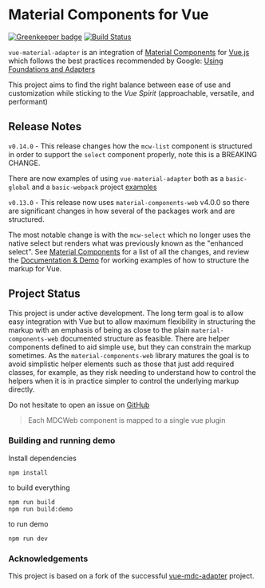 # Material Components for Vue

[![Greenkeeper badge](https://badges.greenkeeper.io/pgbross/vue-material-adapter.svg)](https://greenkeeper.io/)
[![Build Status](https://travis-ci.com/pgbross/vue-material-adapter.svg?branch=master)](https://travis-ci.com/pgbross/vue-material-adapter)

`vue-material-adapter` is an integration of
[Material Components](https://material.io/components/web/)
for [Vue.js](https://vuejs.org) which follows the best practices
recommended by Google:
[Using Foundations and Adapters](https://github.com/material-components/material-components-web/blob/master/docs/integrating-into-frameworks.md#the-advanced-approach-using-foundations-and-adapters)

This project aims to find the right balance between ease of use and
customization while sticking to the _Vue Spirit_ (approachable, versatile, and performant)

## Release Notes

`v0.14.0` - This release changes how the `mcw-list` component is structured in order to support the `select` component properly, note this is a BREAKING CHANGE.

There are now examples of using `vue-material-adapter` both as a `basic-global` and a `basic-webpack` project [examples](https://pgbross.github.io/vue-material-adapter/examples)

`v0.13.0` - This release now uses `material-components-web` v4.0.0 so there are significant changes in how several of the packages work and are structured.

The most notable change is with the `mcw-select` which no longer uses the native select but renders what was previously known as the "enhanced select". See [Material Components](https://material.io/components/web/) for a list of all the changes, and review the [Documentation & Demo](https://pgbross.github.io/vue-material-adapter) for working examples of how to structure the markup for Vue.

## Project Status

This project is under active development. The long term goal is to allow easy integration with Vue but to allow maximum flexibility in structuring the markup with an emphasis of being as close to the plain `material-components-web` documented structure as feasible. There are helper components defined to aid
simple use, but they can constrain the markup sometimes. As the `material-components-web` library matures the goal is to avoid simplistic helper elements such as those that just add required classes, for example, as they risk needing to understand how to control the helpers when it is in practice simpler to control the underlying markup directly.

Do not hesitate to open an issue on [GitHub](https://github.com/pgbross/vue-material-adapter/issues)

> Each MDCWeb component is mapped to a single vue plugin

### Building and running demo

Install dependencies

```
npm install
```

to build everything

```
npm run build
npm run build:demo
```

to run demo

```
npm run dev
```

### Acknowledgements

This project is based on a fork of the successful [vue-mdc-adapter](https://stasson.github.io/vue-mdc-adapter) project.
